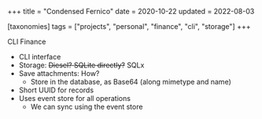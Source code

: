 +++
title = "Condensed Fernico"
date = 2020-10-22
updated = 2022-08-03

[taxonomies]
tags = ["projects", "personal", "finance", "cli", "storage"]
+++ 

CLI Finance

- CLI interface
- Storage: ~~Diesel? SQLite directly?~~ SQLx
- Save attachments: How?
  - Store in the database, as Base64 (along mimetype and name)
- Short UUID for records
- Uses event store for all operations
   - We can sync using the event store
